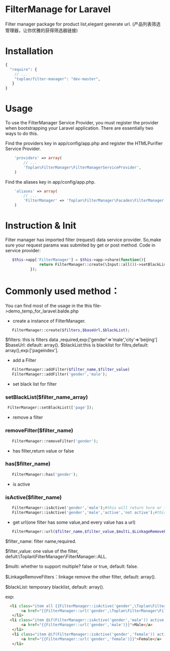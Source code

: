 # FilterManage for Laravel
Filter manager package for product list,elegant generate url.
(产品列表筛选管理器，让你优雅的获得筛选器链接)

# Installation

```php
{
  "require": {
    // ...
    "toplan/filter-manager": "dev-master",
   }
}
```

# Usage

To use the FilterManager Service Provider, you must register the provider when bootstrapping your Laravel application. There are essentially two ways to do this.

Find the providers key in app/config/app.php and register the HTMLPurifier Service Provider.
```php
    'providers' => array(
        // ... 
        'Toplan\FilterManager\FilterManagerServiceProvider',
    )
```    
Find the aliases key in app/config/app.php.
```php
    'aliases' => array(
        // ...
        'FilterManager' => 'Toplan\FilterManager\Facades\FilterManager',
    )
```

# Instruction & Init
 Filter manager has imported filter (request) data service provider. So,make sure your request params was submited by get or  post method. Code in service provider:
 ```php
    $this->app['FilterManager'] = $this->app->share(function(){
                return FilterManager::create(\Input::all())->setBlackList(['page']);
            });
 ```
# Commonly used method： 
 You can find most of the usage in the this file->demo_temp_for_laravel.balde.php
 
 * create a instance of FilterManager.
 ```php
    FilterManager::create($filters,$baseUrl,$blackList);
 ```
 $filters: this is filters data ,required,exp:['gender'=>'male','city'=>'beijing']
 $baseUrl: default: array().
 $blackList:this is blacklist for filtrs,default: array(),exp:['pageindex'].
 
 * add a Filter
 ```php
    FilterManager::addFilter($filter_name,$filter_value)
    FilterManager::addFilter('gender','male');
 ```
 
 * set black list for filter
 ### setBlackList($filter_name_array)
 ```php
  FilterManager::setBlackList(['page']);
 ```
 
 * remove a filter
 ### removeFilter($filter_name)
 ```php
    FilterManager::removeFilter('gender');
 ```
 * has filter,return value or false
  ### has($filter_name)
 ```php
    FilterManager::has('gender');
 ```
 
 * is active
 ### isActive($filter_name)
 ```php
    FilterManager::isActive('gender','male');#this will return ture or false;
    FilterManager::isActive('gender','male','active','not active');#this will return 'active' or 'not active';
 ```
 
 * get url(one filter has some value,and every value has a url)
 ```php
    FilterManager::url($filter_name,$filter_value,$multi,$LinkageRemoveFilters,$blackList)
 ```
 $filter_name: filter name,required.
 
 $filter_value: one value of the filter, defult:\Toplan\FilterManager\FilterManager::ALL.
 
 $multi: whether to support multiple? false or true, default: false.
 
 $LinkageRemoveFilters：linkage remove the other filter, default: array().
 
 $blackList: temporary blacklist, default: array().
 
 exp:
 ```html
   <li class="item all {{FilterManager::isActive('gender',\Toplan\FilterManager\FilterManager::ALL,'active','')}}">
        <a href="{{FilterManager::url('gender',\Toplan\FilterManager\FilterManager::ALL)}}">All</a>
    </li>
   <li class="item @if(FilterManager::isActive('gender','male')) active @endif">
        <a href="{{FilterManager::url('gender','male')}}">Male</a>
    </li>
    <li class="item @if(FilterManager::isActive('gender','female')) active @endif">
        <a href="{{FilterManager::url('gender','female')}}">Female</a>
    </li>
 ```
 

